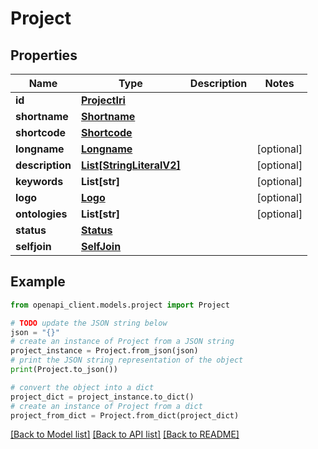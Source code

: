 # Project


## Properties

Name | Type | Description | Notes
------------ | ------------- | ------------- | -------------
**id** | [**ProjectIri**](ProjectIri.md) |  | 
**shortname** | [**Shortname**](Shortname.md) |  | 
**shortcode** | [**Shortcode**](Shortcode.md) |  | 
**longname** | [**Longname**](Longname.md) |  | [optional] 
**description** | [**List[StringLiteralV2]**](StringLiteralV2.md) |  | [optional] 
**keywords** | **List[str]** |  | [optional] 
**logo** | [**Logo**](Logo.md) |  | [optional] 
**ontologies** | **List[str]** |  | [optional] 
**status** | [**Status**](Status.md) |  | 
**selfjoin** | [**SelfJoin**](SelfJoin.md) |  | 

## Example

```python
from openapi_client.models.project import Project

# TODO update the JSON string below
json = "{}"
# create an instance of Project from a JSON string
project_instance = Project.from_json(json)
# print the JSON string representation of the object
print(Project.to_json())

# convert the object into a dict
project_dict = project_instance.to_dict()
# create an instance of Project from a dict
project_from_dict = Project.from_dict(project_dict)
```
[[Back to Model list]](../README.md#documentation-for-models) [[Back to API list]](../README.md#documentation-for-api-endpoints) [[Back to README]](../README.md)



